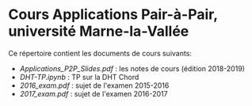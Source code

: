 # Cours Applications Pair-à-Pair, université Marne-la-Vallée

Ce répertoire contient les documents de cours suivants:
- *Applications_P2P_Slides.pdf* : les notes de cours (édition 2018-2019)
- *DHT-TP.ipynb* : TP sur la DHT Chord
- *2016_exam.pdf* : sujet de l'examen 2015-2016
- *2017_exam.pdf* : sujet de l'examen 2016-2017
